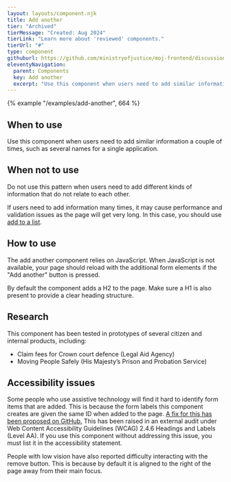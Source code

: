 ```yaml
---
layout: layouts/component.njk
title: Add another
tier: "Archived"
tierMessage: "Created: Aug 2024"
tierLink: "Learn more about 'reviewed' components."
tierUrl: "#"
type: component
githuburl: https://github.com/ministryofjustice/moj-frontend/discussions/686
eleventyNavigation:
  parent: Components
  key: Add another
  excerpt: "Use this component when users need to add similar information a couple of times, such as several names for a single application."
---
```


{% example "/examples/add-another", 664 %}

## When to use

Use this component when users need to add similar information a couple of times, such as several names for a single application.

## When not to use

Do not use this pattern when users need to add different kinds of information that do not relate to each other.

If users need to add information many times, it may cause performance and validation issues as the page will get very long. In this case, you should use [add to a list](/patterns/add-to-a-list/).

## How to use

The add another component relies on JavaScript. When JavaScript is not available, your page should reload with the additional form elements if the "Add another" button is pressed.

By default the component adds a H2 to the page. Make sure a H1 is also present to provide a clear heading structure.

## Research

This component has been tested in prototypes of several citizen and internal products, including:

- Claim fees for Crown court defence (Legal Aid Agency)
- Moving People Safely (His Majesty’s Prison and Probation Service)

## Accessibility issues

Some people who use assistive technology will find it hard to identify form items that are added. This is because the form labels this component creates are given the same ID when added to the page. [A fix for this has been proposed on GitHub.](https://github.com/ministryofjustice/moj-frontend/issues/160) This has been raised in an external audit under Web Content Accessibility Guidelines (WCAG) 2.4.6 Headings and Labels (Level AA). If you use this component without addressing this issue, you must list it in the accessibility statement.

People with low vision have also reported difficulty interacting with the remove button. This is because by default it is aligned to the right of the page away from their main focus.
